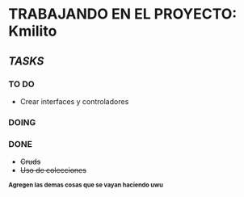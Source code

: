 # TRABAJANDO EN EL PROYECTO: Kmilito

## ***TASKS***
### **TO DO**
- Crear interfaces y controladores

### DOING


### DONE
- ~~Cruds~~
- ~~Uso de colecciones~~


<sub>**Agregen las demas cosas que se vayan haciendo uwu**</sub>
